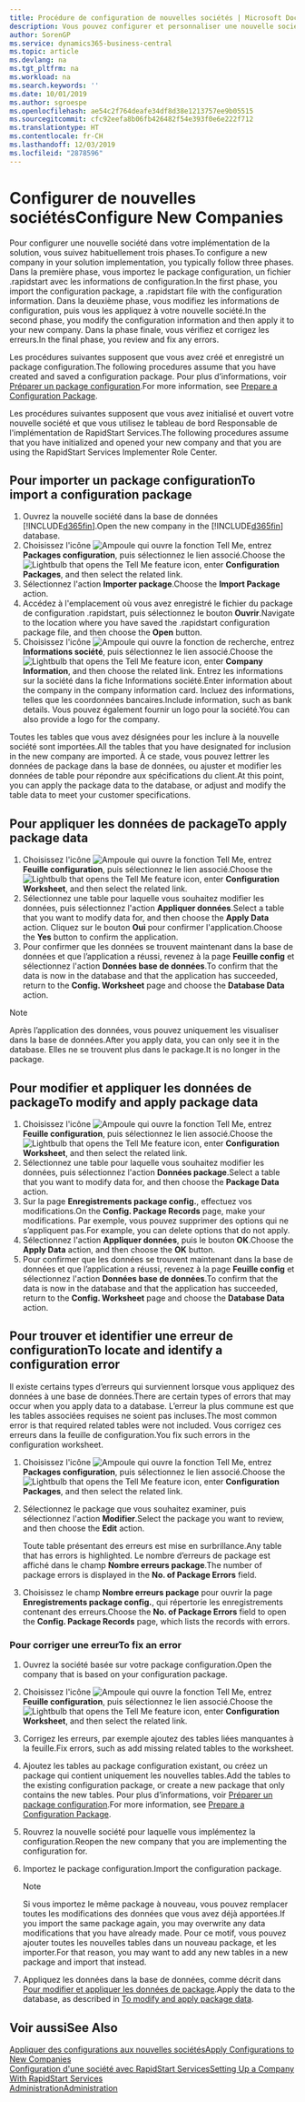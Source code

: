 ```yaml
---
title: Procédure de configuration de nouvelles sociétés | Microsoft Docs
description: Vous pouvez configurer et personnaliser une nouvelle société que vous avez créée. Pour détailler votre implémentation, vous procédez en trois phases pour terminer votre configuration.
author: SorenGP
ms.service: dynamics365-business-central
ms.topic: article
ms.devlang: na
ms.tgt_pltfrm: na
ms.workload: na
ms.search.keywords: ''
ms.date: 10/01/2019
ms.author: sgroespe
ms.openlocfilehash: ae54c2f764deafe34df8d38e1213757ee9b05515
ms.sourcegitcommit: cfc92eefa8b06fb426482f54e393f0e6e222f712
ms.translationtype: HT
ms.contentlocale: fr-CH
ms.lasthandoff: 12/03/2019
ms.locfileid: "2878596"
---
```

# <a name="configure-new-companies"></a><span data-ttu-id="7f059-104">Configurer de nouvelles sociétés</span><span class="sxs-lookup"><span data-stu-id="7f059-104">Configure New Companies</span></span>
<span data-ttu-id="7f059-105">Pour configurer une nouvelle société dans votre implémentation de la solution, vous suivez habituellement trois phases.</span><span class="sxs-lookup"><span data-stu-id="7f059-105">To configure a new company in your solution implementation, you typically follow three phases.</span></span> <span data-ttu-id="7f059-106">Dans la première phase, vous importez le package configuration, un fichier .rapidstart avec les informations de configuration.</span><span class="sxs-lookup"><span data-stu-id="7f059-106">In the first phase, you import the configuration package, a .rapidstart file with the configuration information.</span></span> <span data-ttu-id="7f059-107">Dans la deuxième phase, vous modifiez les informations de configuration, puis vous les appliquez à votre nouvelle société.</span><span class="sxs-lookup"><span data-stu-id="7f059-107">In the second phase, you modify the configuration information and then apply it to your new company.</span></span> <span data-ttu-id="7f059-108">Dans la phase finale, vous vérifiez et corrigez les erreurs.</span><span class="sxs-lookup"><span data-stu-id="7f059-108">In the final phase, you review and fix any errors.</span></span>  

<span data-ttu-id="7f059-109">Les procédures suivantes supposent que vous avez créé et enregistré un package configuration.</span><span class="sxs-lookup"><span data-stu-id="7f059-109">The following procedures assume that you have created and saved a configuration package.</span></span> <span data-ttu-id="7f059-110">Pour plus d’informations, voir [Préparer un package configuration](admin-how-to-prepare-a-configuration-package.md).</span><span class="sxs-lookup"><span data-stu-id="7f059-110">For more information, see [Prepare a Configuration Package](admin-how-to-prepare-a-configuration-package.md).</span></span>  

<span data-ttu-id="7f059-111">Les procédures suivantes supposent que vous avez initialisé et ouvert votre nouvelle société et que vous utilisez le tableau de bord Responsable de l'implémentation de RapidStart Services.</span><span class="sxs-lookup"><span data-stu-id="7f059-111">The following procedures assume that you have initialized and opened your new company and that you are using the RapidStart Services Implementer Role Center.</span></span>

## <a name="to-import-a-configuration-package"></a><span data-ttu-id="7f059-112">Pour importer un package configuration</span><span class="sxs-lookup"><span data-stu-id="7f059-112">To import a configuration package</span></span>  
1. <span data-ttu-id="7f059-113">Ouvrez la nouvelle société dans la base de données [!INCLUDE[d365fin](includes/d365fin_md.md)].</span><span class="sxs-lookup"><span data-stu-id="7f059-113">Open the new company in the [!INCLUDE[d365fin](includes/d365fin_md.md)] database.</span></span>  
2. <span data-ttu-id="7f059-114">Choisissez l'icône ![Ampoule qui ouvre la fonction Tell Me](media/ui-search/search_small.png "Dites-moi ce que vous voulez faire"), entrez **Packages configuration**, puis sélectionnez le lien associé.</span><span class="sxs-lookup"><span data-stu-id="7f059-114">Choose the ![Lightbulb that opens the Tell Me feature](media/ui-search/search_small.png "Tell me what you want to do") icon, enter **Configuration Packages**, and then select the related link.</span></span>  
3. <span data-ttu-id="7f059-115">Sélectionnez l'action **Importer package**.</span><span class="sxs-lookup"><span data-stu-id="7f059-115">Choose the **Import Package** action.</span></span>  
4. <span data-ttu-id="7f059-116">Accédez à l'emplacement où vous avez enregistré le fichier du package de configuration .rapidstart, puis sélectionnez le bouton **Ouvrir**.</span><span class="sxs-lookup"><span data-stu-id="7f059-116">Navigate to the location where you have saved the .rapidstart configuration package file, and then choose the **Open** button.</span></span>  
5. <span data-ttu-id="7f059-117">Choisissez l'icône ![Ampoule qui ouvre la fonction de recherche](media/ui-search/search_small.png "Dites-moi ce que vous voulez faire"), entrez **Informations société**, puis sélectionnez le lien associé.</span><span class="sxs-lookup"><span data-stu-id="7f059-117">Choose the ![Lightbulb that opens the Tell Me feature](media/ui-search/search_small.png "Tell me what you want to do") icon, enter **Company Information**, and then choose the related link.</span></span> <span data-ttu-id="7f059-118">Entrez les informations sur la société dans la fiche Informations société.</span><span class="sxs-lookup"><span data-stu-id="7f059-118">Enter information about the company in the company information card.</span></span> <span data-ttu-id="7f059-119">Incluez des informations, telles que les coordonnées bancaires.</span><span class="sxs-lookup"><span data-stu-id="7f059-119">Include information, such as bank details.</span></span> <span data-ttu-id="7f059-120">Vous pouvez également fournir un logo pour la société.</span><span class="sxs-lookup"><span data-stu-id="7f059-120">You can also provide a logo for the company.</span></span>  

<span data-ttu-id="7f059-121">Toutes les tables que vous avez désignées pour les inclure à la nouvelle société sont importées.</span><span class="sxs-lookup"><span data-stu-id="7f059-121">All the tables that you have designated for inclusion in the new company are imported.</span></span> <span data-ttu-id="7f059-122">À ce stade, vous pouvez lettrer les données de package dans la base de données, ou ajuster et modifier les données de table pour répondre aux spécifications du client.</span><span class="sxs-lookup"><span data-stu-id="7f059-122">At this point, you can apply the package data to the database, or adjust and modify the table data to meet your customer specifications.</span></span>  

## <a name="to-apply-package-data"></a><span data-ttu-id="7f059-123">Pour appliquer les données de package</span><span class="sxs-lookup"><span data-stu-id="7f059-123">To apply package data</span></span>  
1. <span data-ttu-id="7f059-124">Choisissez l'icône ![Ampoule qui ouvre la fonction Tell Me](media/ui-search/search_small.png "Dites-moi ce que vous voulez faire"), entrez **Feuille configuration**, puis sélectionnez le lien associé.</span><span class="sxs-lookup"><span data-stu-id="7f059-124">Choose the ![Lightbulb that opens the Tell Me feature](media/ui-search/search_small.png "Tell me what you want to do") icon, enter **Configuration Worksheet**, and then select the related link.</span></span>  
2. <span data-ttu-id="7f059-125">Sélectionnez une table pour laquelle vous souhaitez modifier les données, puis sélectionnez l'action **Appliquer données**.</span><span class="sxs-lookup"><span data-stu-id="7f059-125">Select a table that you want to modify data for, and then choose the **Apply Data** action.</span></span> <span data-ttu-id="7f059-126">Cliquez sur le bouton **Oui** pour confirmer l'application.</span><span class="sxs-lookup"><span data-stu-id="7f059-126">Choose the **Yes** button to confirm the application.</span></span>
3. <span data-ttu-id="7f059-127">Pour confirmer que les données se trouvent maintenant dans la base de données et que l’application a réussi, revenez à la page **Feuille config** et sélectionnez l'action **Données base de données**.</span><span class="sxs-lookup"><span data-stu-id="7f059-127">To confirm that the data is now in the database and that the application has succeeded, return to the **Config. Worksheet** page and choose the **Database Data** action.</span></span>  

> [!NOTE]  
>  <span data-ttu-id="7f059-128">Après l’application des données, vous pouvez uniquement les visualiser dans la base de données.</span><span class="sxs-lookup"><span data-stu-id="7f059-128">After you apply data, you can only see it in the database.</span></span> <span data-ttu-id="7f059-129">Elles ne se trouvent plus dans le package.</span><span class="sxs-lookup"><span data-stu-id="7f059-129">It is no longer in the package.</span></span>  

## <a name="to-modify-and-apply-package-data"></a><span data-ttu-id="7f059-130">Pour modifier et appliquer les données de package</span><span class="sxs-lookup"><span data-stu-id="7f059-130">To modify and apply package data</span></span>  
1. <span data-ttu-id="7f059-131">Choisissez l'icône ![Ampoule qui ouvre la fonction Tell Me](media/ui-search/search_small.png "Dites-moi ce que vous voulez faire"), entrez **Feuille configuration**, puis sélectionnez le lien associé.</span><span class="sxs-lookup"><span data-stu-id="7f059-131">Choose the ![Lightbulb that opens the Tell Me feature](media/ui-search/search_small.png "Tell me what you want to do") icon, enter **Configuration Worksheet**, and then select the related link.</span></span>  
2. <span data-ttu-id="7f059-132">Sélectionnez une table pour laquelle vous souhaitez modifier les données, puis sélectionnez l'action **Données package**.</span><span class="sxs-lookup"><span data-stu-id="7f059-132">Select a table that you want to modify data for, and then choose the **Package Data** action.</span></span>  
3. <span data-ttu-id="7f059-133">Sur la page **Enregistrements package config.**, effectuez vos modifications.</span><span class="sxs-lookup"><span data-stu-id="7f059-133">On the **Config. Package Records** page, make your modifications.</span></span> <span data-ttu-id="7f059-134">Par exemple, vous pouvez supprimer des options qui ne s’appliquent pas.</span><span class="sxs-lookup"><span data-stu-id="7f059-134">For example, you can delete options that do not apply.</span></span>  
4. <span data-ttu-id="7f059-135">Sélectionnez l'action **Appliquer données**, puis le bouton **OK**.</span><span class="sxs-lookup"><span data-stu-id="7f059-135">Choose the **Apply Data** action, and then choose the **OK** button.</span></span>  
5. <span data-ttu-id="7f059-136">Pour confirmer que les données se trouvent maintenant dans la base de données et que l’application a réussi, revenez à la page **Feuille config** et sélectionnez l'action **Données base de données**.</span><span class="sxs-lookup"><span data-stu-id="7f059-136">To confirm that the data is now in the database and that the application has succeeded, return to the **Config. Worksheet** page and choose the **Database Data** action.</span></span>  

## <a name="to-locate-and-identify-a-configuration-error"></a><span data-ttu-id="7f059-137">Pour trouver et identifier une erreur de configuration</span><span class="sxs-lookup"><span data-stu-id="7f059-137">To locate and identify a configuration error</span></span>  
<span data-ttu-id="7f059-138">Il existe certains types d’erreurs qui surviennent lorsque vous appliquez des données à une base de données.</span><span class="sxs-lookup"><span data-stu-id="7f059-138">There are certain types of errors that may occur when you apply data to a database.</span></span> <span data-ttu-id="7f059-139">L’erreur la plus commune est que les tables associées requises ne soient pas incluses.</span><span class="sxs-lookup"><span data-stu-id="7f059-139">The most common error is that required related tables were not included.</span></span> <span data-ttu-id="7f059-140">Vous corrigez ces erreurs dans la feuille de configuration.</span><span class="sxs-lookup"><span data-stu-id="7f059-140">You fix such errors in the configuration worksheet.</span></span>

1. <span data-ttu-id="7f059-141">Choisissez l'icône ![Ampoule qui ouvre la fonction Tell Me](media/ui-search/search_small.png "Dites-moi ce que vous voulez faire"), entrez **Packages configuration**, puis sélectionnez le lien associé.</span><span class="sxs-lookup"><span data-stu-id="7f059-141">Choose the ![Lightbulb that opens the Tell Me feature](media/ui-search/search_small.png "Tell me what you want to do") icon, enter **Configuration Packages**, and then select the related link.</span></span>  
2. <span data-ttu-id="7f059-142">Sélectionnez le package que vous souhaitez examiner, puis sélectionnez l'action **Modifier**.</span><span class="sxs-lookup"><span data-stu-id="7f059-142">Select the package you want to review, and then choose the **Edit** action.</span></span>  

    <span data-ttu-id="7f059-143">Toute table présentant des erreurs est mise en surbrillance.</span><span class="sxs-lookup"><span data-stu-id="7f059-143">Any table that has errors is highlighted.</span></span> <span data-ttu-id="7f059-144">Le nombre d’erreurs de package est affiché dans le champ **Nombre erreurs package**.</span><span class="sxs-lookup"><span data-stu-id="7f059-144">The number of package errors is displayed in the **No. of Package Errors** field.</span></span>  

3. <span data-ttu-id="7f059-145">Choisissez le champ **Nombre erreurs package** pour ouvrir la page **Enregistrements package config.**, qui répertorie les enregistrements contenant des erreurs.</span><span class="sxs-lookup"><span data-stu-id="7f059-145">Choose the **No. of Package Errors** field to open the **Config. Package Records** page, which lists the records with errors.</span></span>  

### <a name="to-fix-an-error"></a><span data-ttu-id="7f059-146">Pour corriger une erreur</span><span class="sxs-lookup"><span data-stu-id="7f059-146">To fix an error</span></span>  
1. <span data-ttu-id="7f059-147">Ouvrez la société basée sur votre package configuration.</span><span class="sxs-lookup"><span data-stu-id="7f059-147">Open the company that is based on your configuration package.</span></span>  
2. <span data-ttu-id="7f059-148">Choisissez l'icône ![Ampoule qui ouvre la fonction Tell Me](media/ui-search/search_small.png "Dites-moi ce que vous voulez faire"), entrez **Feuille configuration**, puis sélectionnez le lien associé.</span><span class="sxs-lookup"><span data-stu-id="7f059-148">Choose the ![Lightbulb that opens the Tell Me feature](media/ui-search/search_small.png "Tell me what you want to do") icon, enter **Configuration Worksheet**, and then select the related link.</span></span>  
3. <span data-ttu-id="7f059-149">Corrigez les erreurs, par exemple ajoutez des tables liées manquantes à la feuille.</span><span class="sxs-lookup"><span data-stu-id="7f059-149">Fix errors, such as add missing related tables to the worksheet.</span></span>  
4. <span data-ttu-id="7f059-150">Ajoutez les tables au package configuration existant, ou créez un package qui contient uniquement les nouvelles tables.</span><span class="sxs-lookup"><span data-stu-id="7f059-150">Add the tables to the existing configuration package, or create a new package that only contains the new tables.</span></span> <span data-ttu-id="7f059-151">Pour plus d’informations, voir [Préparer un package configuration](admin-how-to-prepare-a-configuration-package.md).</span><span class="sxs-lookup"><span data-stu-id="7f059-151">For more information, see [Prepare a Configuration Package](admin-how-to-prepare-a-configuration-package.md).</span></span>  
5. <span data-ttu-id="7f059-152">Rouvrez la nouvelle société pour laquelle vous implémentez la configuration.</span><span class="sxs-lookup"><span data-stu-id="7f059-152">Reopen the new company that you are implementing the configuration for.</span></span>  
6. <span data-ttu-id="7f059-153">Importez le package configuration.</span><span class="sxs-lookup"><span data-stu-id="7f059-153">Import the configuration package.</span></span>  

    > [!NOTE]  
    >  <span data-ttu-id="7f059-154">Si vous importez le même package à nouveau, vous pouvez remplacer toutes les modifications des données que vous avez déjà apportées.</span><span class="sxs-lookup"><span data-stu-id="7f059-154">If you import the same package again, you may overwrite any data modifications that you have already made.</span></span> <span data-ttu-id="7f059-155">Pour ce motif, vous pouvez ajouter toutes les nouvelles tables dans un nouveau package, et les importer.</span><span class="sxs-lookup"><span data-stu-id="7f059-155">For that reason, you may want to add any new tables in a new package and import that instead.</span></span>  

7. <span data-ttu-id="7f059-156">Appliquez les données dans la base de données, comme décrit dans [Pour modifier et appliquer les données de package](admin-how-to-configure-new-companies.md#to-modify-and-apply-package-data).</span><span class="sxs-lookup"><span data-stu-id="7f059-156">Apply the data to the database, as described in [To modify and apply package data](admin-how-to-configure-new-companies.md#to-modify-and-apply-package-data).</span></span>

## <a name="see-also"></a><span data-ttu-id="7f059-157">Voir aussi</span><span class="sxs-lookup"><span data-stu-id="7f059-157">See Also</span></span>  
[<span data-ttu-id="7f059-158">Appliquer des configurations aux nouvelles sociétés</span><span class="sxs-lookup"><span data-stu-id="7f059-158">Apply Configurations to New Companies</span></span>](admin-apply-configuration-to-new-companies.md)  
[<span data-ttu-id="7f059-159">Configuration d'une société avec RapidStart Services</span><span class="sxs-lookup"><span data-stu-id="7f059-159">Setting Up a Company With RapidStart Services</span></span>](admin-set-up-a-company-with-rapidstart.md)  
[<span data-ttu-id="7f059-160">Administration</span><span class="sxs-lookup"><span data-stu-id="7f059-160">Administration</span></span>](admin-setup-and-administration.md)
